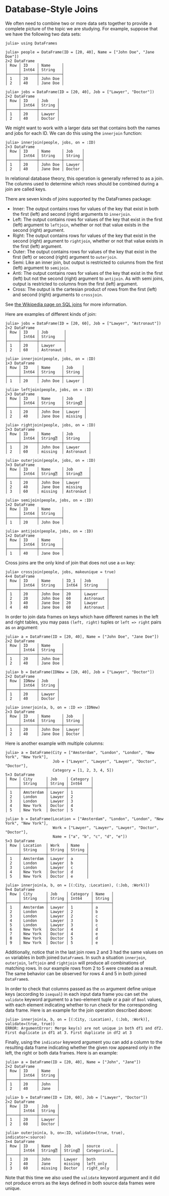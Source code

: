 # Database-Style Joins

We often need to combine two or more data sets together to provide a complete picture of the topic we are studying. For example, suppose that we have the following two data sets:

```jldoctest joins
julia> using DataFrames

julia> people = DataFrame(ID = [20, 40], Name = ["John Doe", "Jane Doe"])
2×2 DataFrame
│ Row │ ID    │ Name     │
│     │ Int64 │ String   │
├─────┼───────┼──────────┤
│ 1   │ 20    │ John Doe │
│ 2   │ 40    │ Jane Doe │

julia> jobs = DataFrame(ID = [20, 40], Job = ["Lawyer", "Doctor"])
2×2 DataFrame
│ Row │ ID    │ Job    │
│     │ Int64 │ String │
├─────┼───────┼────────┤
│ 1   │ 20    │ Lawyer │
│ 2   │ 40    │ Doctor │

```

We might want to work with a larger data set that contains both the names and jobs for each ID. We can do this using the `innerjoin` function:

```jldoctest joins
julia> innerjoin(people, jobs, on = :ID)
2×3 DataFrame
│ Row │ ID    │ Name     │ Job    │
│     │ Int64 │ String   │ String │
├─────┼───────┼──────────┼────────┤
│ 1   │ 20    │ John Doe │ Lawyer │
│ 2   │ 40    │ Jane Doe │ Doctor │

```

In relational database theory, this operation is generally referred to as a join.
The columns used to determine which rows should be combined during a join are called keys.

There are seven kinds of joins supported by the DataFrames package:

-   Inner: The output contains rows for values of the key that exist in both the first (left) and second (right) arguments to `innerjoin`.
-   Left: The output contains rows for values of the key that exist in the first (left) argument to `leftjoin`,
    whether or not that value exists in the second (right) argument.
-   Right: The output contains rows for values of the key that exist in the second (right) argument to `rightjoin`,
    whether or not that value exists in the first (left) argument.
-   Outer: The output contains rows for values of the key that exist in the first (left) or second (right) argument to `outerjoin`.
-   Semi: Like an inner join, but output is restricted to columns from the first (left) argument to `semijoin`.
-   Anti: The output contains rows for values of the key that exist in the first (left) but not the second (right) argument to `antijoin`.
    As with semi joins, output is restricted to columns from the first (left) argument.
-   Cross: The output is the cartesian product of rows from the first (left) and second (right) arguments to `crossjoin`.

See [the Wikipedia page on SQL joins](https://en.wikipedia.org/wiki/Join_(SQL)) for more information.

Here are examples of different kinds of join:

```jldoctest joins
julia> jobs = DataFrame(ID = [20, 60], Job = ["Lawyer", "Astronaut"])
2×2 DataFrame
│ Row │ ID    │ Job       │
│     │ Int64 │ String    │
├─────┼───────┼───────────┤
│ 1   │ 20    │ Lawyer    │
│ 2   │ 60    │ Astronaut │

julia> innerjoin(people, jobs, on = :ID)
1×3 DataFrame
│ Row │ ID    │ Name     │ Job    │
│     │ Int64 │ String   │ String │
├─────┼───────┼──────────┼────────┤
│ 1   │ 20    │ John Doe │ Lawyer │

julia> leftjoin(people, jobs, on = :ID)
2×3 DataFrame
│ Row │ ID    │ Name     │ Job     │
│     │ Int64 │ String   │ String⍰ │
├─────┼───────┼──────────┼─────────┤
│ 1   │ 20    │ John Doe │ Lawyer  │
│ 2   │ 40    │ Jane Doe │ missing │

julia> rightjoin(people, jobs, on = :ID)
2×3 DataFrame
│ Row │ ID    │ Name     │ Job       │
│     │ Int64 │ String⍰  │ String    │
├─────┼───────┼──────────┼───────────┤
│ 1   │ 20    │ John Doe │ Lawyer    │
│ 2   │ 60    │ missing  │ Astronaut │

julia> outerjoin(people, jobs, on = :ID)
3×3 DataFrame
│ Row │ ID    │ Name     │ Job       │
│     │ Int64 │ String⍰  │ String⍰   │
├─────┼───────┼──────────┼───────────┤
│ 1   │ 20    │ John Doe │ Lawyer    │
│ 2   │ 40    │ Jane Doe │ missing   │
│ 3   │ 60    │ missing  │ Astronaut │

julia> semijoin(people, jobs, on = :ID)
1×2 DataFrame
│ Row │ ID    │ Name     │
│     │ Int64 │ String   │
├─────┼───────┼──────────┤
│ 1   │ 20    │ John Doe │

julia> antijoin(people, jobs, on = :ID)
1×2 DataFrame
│ Row │ ID    │ Name     │
│     │ Int64 │ String   │
├─────┼───────┼──────────┤
│ 1   │ 40    │ Jane Doe │

```

Cross joins are the only kind of join that does not use a `on` key:

```jldoctest joins
julia> crossjoin(people, jobs, makeunique = true)
4×4 DataFrame
│ Row │ ID    │ Name     │ ID_1  │ Job       │
│     │ Int64 │ String   │ Int64 │ String    │
├─────┼───────┼──────────┼───────┼───────────┤
│ 1   │ 20    │ John Doe │ 20    │ Lawyer    │
│ 2   │ 20    │ John Doe │ 60    │ Astronaut │
│ 3   │ 40    │ Jane Doe │ 20    │ Lawyer    │
│ 4   │ 40    │ Jane Doe │ 60    │ Astronaut │

```

In order to join data frames on keys which have different names in the left and right tables,
you may pass `(left, right)` tuples or `left => right` pairs as `on` argument:

```jldoctest joins
julia> a = DataFrame(ID = [20, 40], Name = ["John Doe", "Jane Doe"])
2×2 DataFrame
│ Row │ ID    │ Name     │
│     │ Int64 │ String   │
├─────┼───────┼──────────┤
│ 1   │ 20    │ John Doe │
│ 2   │ 40    │ Jane Doe │

julia> b = DataFrame(IDNew = [20, 40], Job = ["Lawyer", "Doctor"])
2×2 DataFrame
│ Row │ IDNew │ Job    │
│     │ Int64 │ String │
├─────┼───────┼────────┤
│ 1   │ 20    │ Lawyer │
│ 2   │ 40    │ Doctor │

julia> innerjoin(a, b, on = :ID => :IDNew)
2×3 DataFrame
│ Row │ ID    │ Name     │ Job    │
│     │ Int64 │ String   │ String │
├─────┼───────┼──────────┼────────┤
│ 1   │ 20    │ John Doe │ Lawyer │
│ 2   │ 40    │ Jane Doe │ Doctor │

```

Here is another example with multiple columns:

```jldoctest joins
julia> a = DataFrame(City = ["Amsterdam", "London", "London", "New York", "New York"],
                     Job = ["Lawyer", "Lawyer", "Lawyer", "Doctor", "Doctor"],
                     Category = [1, 2, 3, 4, 5])
5×3 DataFrame
│ Row │ City      │ Job    │ Category │
│     │ String    │ String │ Int64    │
├─────┼───────────┼────────┼──────────┤
│ 1   │ Amsterdam │ Lawyer │ 1        │
│ 2   │ London    │ Lawyer │ 2        │
│ 3   │ London    │ Lawyer │ 3        │
│ 4   │ New York  │ Doctor │ 4        │
│ 5   │ New York  │ Doctor │ 5        │

julia> b = DataFrame(Location = ["Amsterdam", "London", "London", "New York", "New York"],
                     Work = ["Lawyer", "Lawyer", "Lawyer", "Doctor", "Doctor"],
                     Name = ["a", "b", "c", "d", "e"])
5×3 DataFrame
│ Row │ Location  │ Work   │ Name   │
│     │ String    │ String │ String │
├─────┼───────────┼────────┼────────┤
│ 1   │ Amsterdam │ Lawyer │ a      │
│ 2   │ London    │ Lawyer │ b      │
│ 3   │ London    │ Lawyer │ c      │
│ 4   │ New York  │ Doctor │ d      │
│ 5   │ New York  │ Doctor │ e      │

julia> innerjoin(a, b, on = [(:City, :Location), (:Job, :Work)])
9×4 DataFrame
│ Row │ City      │ Job    │ Category │ Name   │
│     │ String    │ String │ Int64    │ String │
├─────┼───────────┼────────┼──────────┼────────┤
│ 1   │ Amsterdam │ Lawyer │ 1        │ a      │
│ 2   │ London    │ Lawyer │ 2        │ b      │
│ 3   │ London    │ Lawyer │ 2        │ c      │
│ 4   │ London    │ Lawyer │ 3        │ b      │
│ 5   │ London    │ Lawyer │ 3        │ c      │
│ 6   │ New York  │ Doctor │ 4        │ d      │
│ 7   │ New York  │ Doctor │ 4        │ e      │
│ 8   │ New York  │ Doctor │ 5        │ d      │
│ 9   │ New York  │ Doctor │ 5        │ e      │

```

Additionally, notice that in the last join rows 2 and 3 had the same values on `on` variables in both joined `DataFrame`s.
In such a situation `innerjoin`, `outerjoin`, `leftjoin` and `rightjoin` will produce all combinations of matching rows.
In our example rows from 2 to 5 were created as a result.
The same behavior can be observed for rows 4 and 5 in both joined `DataFrame`s.

In order to check that columns passed as the `on` argument define unique keys (according to `isequal`)
in each input data frame you can set the `validate` keyword argument to a two-element tuple
or a pair of `Bool` values, with each element indicating whether to run check for the corresponding data frame.
Here is an example for the join operation described above:

```jldoctest joins
julia> innerjoin(a, b, on = [(:City, :Location), (:Job, :Work)], validate=(true, true))
ERROR: ArgumentError: Merge key(s) are not unique in both df1 and df2. First duplicate in df1 at 3. First duplicate in df2 at 3
```

Finally, using the `indicator` keyword argument you can add a column to the resulting data frame indicating
whether the given row appeared only in the left, the right or both data frames. Here is an example:

```jldoctest joins
julia> a = DataFrame(ID = [20, 40], Name = ["John", "Jane"])
2×2 DataFrame
│ Row │ ID    │ Name   │
│     │ Int64 │ String │
├─────┼───────┼────────┤
│ 1   │ 20    │ John   │
│ 2   │ 40    │ Jane   │

julia> b = DataFrame(ID = [20, 60], Job = ["Lawyer", "Doctor"])
2×2 DataFrame
│ Row │ ID    │ Job    │
│     │ Int64 │ String │
├─────┼───────┼────────┤
│ 1   │ 20    │ Lawyer │
│ 2   │ 60    │ Doctor │

julia> outerjoin(a, b, on=:ID, validate=(true, true), indicator=:source)
3×4 DataFrame
│ Row │ ID    │ Name    │ Job     │ source       │
│     │ Int64 │ String⍰ │ String⍰ │ Categorical… │
├─────┼───────┼─────────┼─────────┼──────────────┤
│ 1   │ 20    │ John    │ Lawyer  │ both         │
│ 2   │ 40    │ Jane    │ missing │ left_only    │
│ 3   │ 60    │ missing │ Doctor  │ right_only   │
```

Note that this time we also used the `validate` keyword argument and it did not produce errors as the keys defined in both source data frames were unique.
